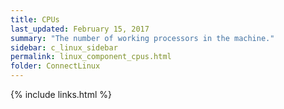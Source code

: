 ```yaml
---
title: CPUs
last_updated: February 15, 2017
summary: "The number of working processors in the machine."
sidebar: c_linux_sidebar
permalink: linux_component_cpus.html
folder: ConnectLinux
---
```



{% include links.html %}
